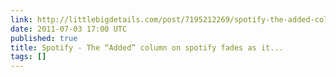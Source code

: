 ```yaml
---
link: http://littlebigdetails.com/post/7195212269/spotify-the-added-column-on-spotify-fades-as
date: 2011-07-03 17:00 UTC
published: true
title: Spotify - The “Added” column on spotify fades as it...
tags: []
---
```



